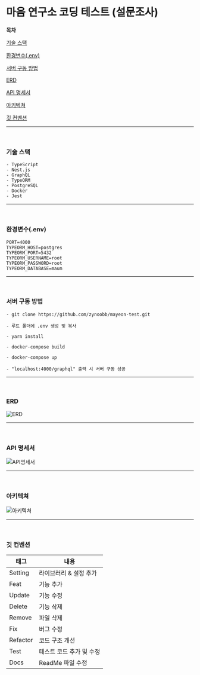 # **마음 연구소 코딩 테스트 (설문조사)**

**목차**

[기술 스택](#기술-스택)

[환경변수(.env)](#환경변수env)

[서버 구동 방법](#서버-구동-방법)

[ERD](#erd)

[API 명세서](#api-명세서)

[아키텍쳐](#아키텍쳐)

[깃 컨벤션](#깃-컨벤션)

<hr><br>

### **기술 스택**

```
- TypeScript
- Nest.js
- GraphQL
- TypeORM
- PostgreSQL
- Docker
- Jest
```

<hr><br>

### **환경변수(.env)**

```
PORT=4000
TYPEORM_HOST=postgres
TYPEORM_PORT=5432
TYPEORM_USERNAME=root
TYPEORM_PASSWORD=root
TYPEORM_DATABASE=maum
```

<hr><br>

### **서버 구동 방법**

```
- git clone https://github.com/zynoobb/mayeon-test.git

- 루트 폴더에 .env 생성 및 복사

- yarn install

- docker-compose build

- docker-compose up

- "localhost:4000/graphql" 출력 시 서버 구동 성공
```

<hr><br>

### **ERD**

![ERD](https://img1.daumcdn.net/thumb/R1280x0/?scode=mtistory2&fname=https%3A%2F%2Fblog.kakaocdn.net%2Fdn%2FbtkRNU%2FbtsAy7pfgjC%2F7RKA6hyUKkHTvJyJqMfiK0%2Fimg.png)

<hr><br>

### **API 명세서**

![API명세서](https://img1.daumcdn.net/thumb/R1280x0/?scode=mtistory2&fname=https%3A%2F%2Fblog.kakaocdn.net%2Fdn%2FbguGHF%2FbtsAugnZwuY%2FDbkxOxLMqiiVs9gAp0TIx1%2Fimg.png)

<hr><br>

### **아키텍쳐**

![아키텍쳐](https://img1.daumcdn.net/thumb/R1280x0/?scode=mtistory2&fname=https%3A%2F%2Fblog.kakaocdn.net%2Fdn%2FMrT73%2FbtsACn56A42%2F2koOsY7CK825QApBN3yDkk%2Fimg.jpg)

<hr><br>

### **깃 컨벤션**

| 태그     | 내용                     |
| -------- | ------------------------ |
| Setting  | 라이브러리 & 설정 추가   |
| Feat     | 기능 추가                |
| Update   | 기능 수정                |
| Delete   | 기능 삭제                |
| Remove   | 파일 삭제                |
| Fix      | 버그 수정                |
| Refactor | 코드 구조 개선           |
| Test     | 테스트 코드 추가 및 수정 |
| Docs     | ReadMe 파일 수정         |
